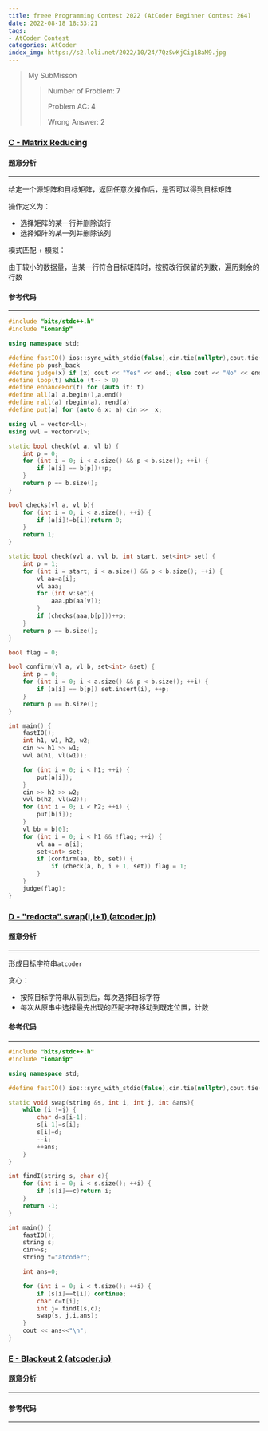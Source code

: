 ```yaml
---
title: freee Programming Contest 2022 (AtCoder Beginner Contest 264)
date: 2022-08-18 18:33:21
tags:
- AtCoder Contest
categories: AtCoder
index_img: https://s2.loli.net/2022/10/24/7QzSwKjCig1BaM9.jpg
---
```


> My SubMisson
>
> > Number of Problem: 7
> >
> > Problem AC: 4
> >
> > Wrong Answer: 2

### [C - Matrix Reducing](https://atcoder.jp/contests/abc264/tasks/abc264_c)

#### 题意分析

----

给定一个源矩阵和目标矩阵，返回任意次操作后，是否可以得到目标矩阵

操作定义为：

+ 选择矩阵的某一行并删除该行
+ 选择矩阵的某一列并删除该列

模式匹配 + 模拟：

由于较小的数据量，当某一行符合目标矩阵时，按照改行保留的列数，遍历剩余的行数

#### 参考代码

----

```cpp
#include "bits/stdc++.h"
#include "iomanip"

using namespace std;

#define fastIO() ios::sync_with_stdio(false),cin.tie(nullptr),cout.tie(nullptr)
#define pb push_back
#define judge(x) if (x) cout << "Yes" << endl; else cout << "No" << endl
#define loop(t) while (t-- > 0)
#define enhanceFor(t) for (auto it: t)
#define all(a) a.begin(),a.end()
#define rall(a) rbegin(a), rend(a)
#define put(a) for (auto &_x: a) cin >> _x;

using vl = vector<ll>;
using vvl = vector<vl>;

static bool check(vl a, vl b) {
    int p = 0;
    for (int i = 0; i < a.size() && p < b.size(); ++i) {
        if (a[i] == b[p])++p;
    }
    return p == b.size();
}

bool checks(vl a, vl b){
    for (int i = 0; i < a.size(); ++i) {
        if (a[i]!=b[i])return 0;
    }
    return 1;
}

static bool check(vvl a, vvl b, int start, set<int> set) {
    int p = 1;
    for (int i = start; i < a.size() && p < b.size(); ++i) {
        vl aa=a[i];
        vl aaa;
        for (int v:set){
            aaa.pb(aa[v]);
        }
        if (checks(aaa,b[p]))++p;
    }
    return p == b.size();
}

bool flag = 0;

bool confirm(vl a, vl b, set<int> &set) {
    int p = 0;
    for (int i = 0; i < a.size() && p < b.size(); ++i) {
        if (a[i] == b[p]) set.insert(i), ++p;
    }
    return p == b.size();
}

int main() {
    fastIO();
    int h1, w1, h2, w2;
    cin >> h1 >> w1;
    vvl a(h1, vl(w1));

    for (int i = 0; i < h1; ++i) {
        put(a[i]);
    }
    cin >> h2 >> w2;
    vvl b(h2, vl(w2));
    for (int i = 0; i < h2; ++i) {
        put(b[i]);
    }
    vl bb = b[0];
    for (int i = 0; i < h1 && !flag; ++i) {
        vl aa = a[i];
        set<int> set;
        if (confirm(aa, bb, set)) {
            if (check(a, b, i + 1, set)) flag = 1;
        }
    }
    judge(flag);
}
```

### [D - "redocta".swap(i,i+1) (atcoder.jp)](https://atcoder.jp/contests/abc264/tasks/abc264_d)

#### 题意分析

----

形成目标字符串`atcoder`

贪心：

+ 按照目标字符串从前到后，每次选择目标字符
+ 每次从原串中选择最先出现的匹配字符移动到既定位置，计数

#### 参考代码

-----

```cpp
#include "bits/stdc++.h"
#include "iomanip"

using namespace std;

#define fastIO() ios::sync_with_stdio(false),cin.tie(nullptr),cout.tie(nullptr)

static void swap(string &s, int i, int j, int &ans){
    while (i !=j) {
        char d=s[i-1];
        s[i-1]=s[i];
        s[i]=d;
        --i;
        ++ans;
    }
}

int findI(string s, char c){
    for (int i = 0; i < s.size(); ++i) {
        if (s[i]==c)return i;
    }
    return -1;
}

int main() {
    fastIO();
    string s;
    cin>>s;
    string t="atcoder";

    int ans=0;

    for (int i = 0; i < t.size(); ++i) {
        if (s[i]==t[i]) continue;
        char c=t[i];
        int j= findI(s,c);
        swap(s, j,i,ans);
    }
    cout << ans<<"\n";
}
```

### [E - Blackout 2 (atcoder.jp)](https://atcoder.jp/contests/abc264/tasks/abc264_e)

#### 题意分析

----



#### 参考代码

-----

